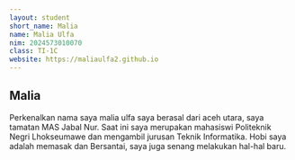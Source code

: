 ```yaml
---
layout: student
short_name: Malia
name: Malia Ulfa
nim: 2024573010070
class: TI-1C
website: https://maliaulfa2.github.io
---
```

## Malia
Perkenalkan nama saya malia ulfa saya berasal dari aceh utara, saya tamatan MAS Jabal Nur. Saat ini saya merupakan mahasiswi Politeknik Negri Lhokseumawe dan mengambil jurusan Teknik Informatika. Hobi saya adalah memasak dan Bersantai, saya juga senang melakukan hal-hal baru.
